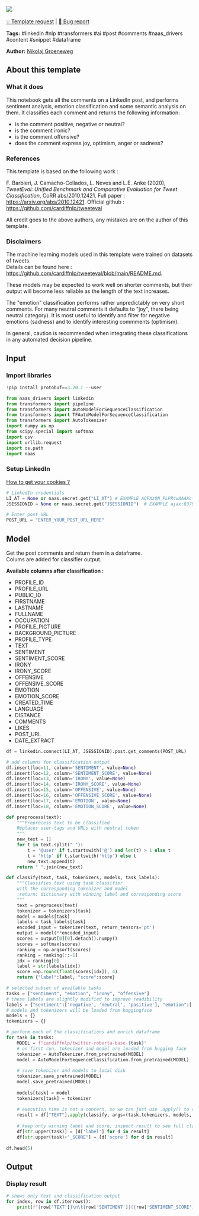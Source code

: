 <a href="https://app.naas.ai/user-redirect/naas/downloader?url=https://raw.githubusercontent.com/jupyter-naas/awesome-notebooks/master/LinkedIn/LinkedIn_Get_sentiment_emotion_irony_offensiveness_from_comments.ipynb" target="_parent"><img src="https://naasai-public.s3.eu-west-3.amazonaws.com/open_in_naas.svg"/></a><br><br><a href="https://github.com/jupyter-naas/awesome-notebooks/issues/new?assignees=&labels=&template=template-request.md&title=Tool+-+Action+of+the+notebook+">💡 Template request</a> | <a href="https://github.com/jupyter-naas/awesome-notebooks/issues/new?assignees=&labels=&template=bug_report.md&title=">🚨 Bug report</a>

**Tags:** #linkedin #nlp #transformers #ai #post #comments #naas_drivers #content #snippet #dataframe

**Author:** [Nikolaj Groeneweg](https://www.linkedin.com/in/njgroene/)

## About this template

### What it does

This notebook gets all the comments on a LinkedIn post, and performs sentiment analysis, emotion classification and some semantic analysis on them. 
It classifies each comment and returns the following information:

- is the comment positive, negative or neutral?
- is the comment ironic?
- is the comment offensive?
- does the comment express joy, optimism, anger or sadness?

### References

This template is based on the following work :

F. Barbieri, J. Camacho-Collados, L. Neves and L.E. Anke (2020), *TweetEval: Unified Benchmark and Comparative Evaluation for Tweet Classification*, CoRR abs/2010.12421. Full paper : https://arxiv.org/abs/2010.12421. Official github : https://github.com/cardiffnlp/tweeteval

All credit goes to the above authors, any mistakes are on the author of this template. 
  

### Disclaimers

The machine learning models used in this template were trained on datasets of tweets.<br>Details can be found here : https://github.com/cardiffnlp/tweeteval/blob/main/README.md. 

These models may be expected to work well on shorter comments, but their output will become less reliable as the length of the text increases. 

The "emotion" classification performs rather unpredictably on very short comments. For many neutral comments it defaults to "joy", there being neutral category). It is most useful to identify and filter for negative emotions (sadness) and to identify interesting commments (optimism).

In general, caution is recommended when integrating these classifications in any automated decision pipeline.

## Input

### Import libraries


```python
!pip install protobuf==3.20.1 --user
```


```python
from naas_drivers import linkedin
from transformers import pipeline
from transformers import AutoModelForSequenceClassification
from transformers import TFAutoModelForSequenceClassification
from transformers import AutoTokenizer
import numpy as np
from scipy.special import softmax
import csv
import urllib.request
import os.path
import naas
```

### Setup LinkedIn
<a href='https://www.notion.so/LinkedIn-driver-Get-your-cookies-d20a8e7e508e42af8a5b52e33f3dba75'>How to get your cookies ?</a>


```python
# LinkedIn credentials
LI_AT = None or naas.secret.get("LI_AT") # EXAMPLE AQFAzQN_PLPR4wAAAXc-FCKmgiMit5FLdY1af3-2
JSESSIONID = None or naas.secret.get("JSESSIONID")  # EXAMPLE ajax:8379907400220387585

# Enter post URL
POST_URL = "ENTER_YOUR_POST_URL_HERE"
```

## Model

Get the post comments and return them in a dataframe. <br> Colums are added for classifier output.<br>

**Available columns after classification :**
- PROFILE_ID
- PROFILE_URL
- PUBLIC_ID
- FIRSTNAME
- LASTNAME
- FULLNAME
- OCCUPATION
- PROFILE_PICTURE
- BACKGROUND_PICTURE
- PROFILE_TYPE
- TEXT
- SENTIMENT
- SENTIMENT_SCORE
- IRONY
- IRONY_SCORE
- OFFENSIVE
- OFFENSIVE_SCORE
- EMOTION
- EMOTION_SCORE
- CREATED_TIME
- LANGUAGE
- DISTANCE
- COMMENTS
- LIKES
- POST_URL
- DATE_EXTRACT


```python
df = linkedin.connect(LI_AT, JSESSIONID).post.get_comments(POST_URL)

# add columns for classification output
df.insert(loc=11, column='SENTIMENT', value=None)
df.insert(loc=12, column='SENTIMENT_SCORE', value=None)
df.insert(loc=13, column='IRONY', value=None)
df.insert(loc=14, column='IRONY_SCORE', value=None)
df.insert(loc=15, column='OFFENSIVE', value=None)
df.insert(loc=16, column='OFFENSIVE_SCORE', value=None)
df.insert(loc=17, column='EMOTION', value=None)
df.insert(loc=18, column='EMOTION_SCORE', value=None)
```


```python
def preprocess(text):
    """Preprocess text to be classified
    Replaces user-tags and URLs with neutral token
    """
    new_text = []
    for t in text.split(" "):
        t = '@user' if t.startswith('@') and len(t) > 1 else t
        t = 'http' if t.startswith('http') else t
        new_text.append(t)
    return " ".join(new_text)

def classify(text, task, tokenizers, models, task_labels):
    """Classifies text using task classifier
    with the corresponding tokenizer and model
    :return: dictionary with winning label and corresponding score
    """
    text = preprocess(text)
    tokenizer = tokenizers[task]
    model = models[task]
    labels = task_labels[task]
    encoded_input = tokenizer(text, return_tensors='pt')
    output = model(**encoded_input)
    scores = output[0][0].detach().numpy()
    scores = softmax(scores)
    ranking = np.argsort(scores)
    ranking = ranking[::-1]
    idx = ranking[0]
    label = str(labels[idx])
    score =np.round(float(scores[idx]), 4)
    return {"label":label, "score":score}
```


```python
# selected subset of available tasks
tasks = ["sentiment", "emotion", "irony", "offensive"]
# these labels are slightly modified to improve readibility
labels = {"sentiment":['negative', 'neutral', 'positive'], "emotion":['anger', 'joy', 'optimism', 'sadness'], "irony":['not-ironic', 'ironic'], "offensive":['not-offensive', 'offensive']}
# models and tokenizers will be loaded from huggingface
models = {}
tokenizers = {}

# perform each of the classifications and enrich dataframe
for task in tasks:
    MODEL = f"cardiffnlp/twitter-roberta-base-{task}"
    # on first run, tokenizer and model are loaded from hugging face
    tokenizer = AutoTokenizer.from_pretrained(MODEL)
    model = AutoModelForSequenceClassification.from_pretrained(MODEL)  
    
    # save tokenizer and models to local disk
    tokenizer.save_pretrained(MODEL)
    model.save_pretrained(MODEL)
    
    models[task] = model
    tokenizers[task] = tokenizer
    
    # execution time is not a concern, so we can just use .apply() to apply classifier
    result = df["TEXT"].apply(classify, args=(task,tokenizers, models, labels))
    
    # keep only winning label and score, inspect result to see full classifier output
    df[str.upper(task)] = [d['label'] for d in result]
    df[str.upper(task)+"_SCORE"] = [d['score'] for d in result]
    
df.head(5)
```

## Output

### Display result


```python
# shows only text and classification output
for index, row in df.iterrows():
    print(f"{row['TEXT']}\n\t{row['SENTIMENT']}({row['SENTIMENT_SCORE']})\n\t{row['IRONY']}({row['IRONY_SCORE']})\n\t{row['OFFENSIVE']}({row['OFFENSIVE_SCORE']})\n\t{row['EMOTION']}({row['EMOTION_SCORE']})\n\t\n\n")
```
